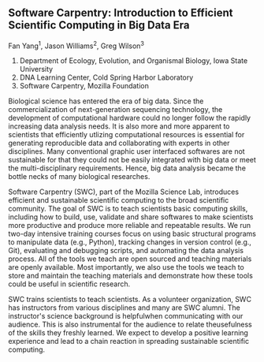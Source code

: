 Software Carpentry: Introduction to Efficient Scientific Computing in Big Data Era
-----------------
Fan Yang<sup>1</sup>, Jason Williams<sup>2</sup>, Greg Wilson<sup>3</sup>   
1. Department of Ecology, Evolution, and Organismal Biology, Iowa State University  
2. DNA Learning Center, Cold Spring Harbor Laboratory   
3. Software Carpentry, Mozilla Foundation  

Biological science has entered the era of big data. Since the commercialization of next-generation sequencing technology, the development of computational hardware could no longer follow the rapidly increasing data analysis needs. It is also more and more apparent to scientists that efficiently utlizing computational resources is essential for generating reproducible data and collaborating with experts in other disciplines. Many conventional graphic user interfaced softwares are not sustainable for that they could not be easily integrated with big data or meet the multi-disciplinary requirements. Hence, big data analysis became the bottle necks of many biological researches. 

Software Carpentry (SWC), part of the Mozilla Science Lab, introduces efficient and sustainable scientific computing to the broad scientific community. The goal of SWC is to teach scientists basic computing skills, including how to build, use, validate and share softwares to make scientists more productive and produce more reliable and repeatable results. We run two-day intensive training courses focus on using basic structural programs to manipulate data (e.g., Python), tracking changes in version control (e.g., Git), evaluating and debugging scripts, and automating the data analysis process. All of the tools we teach are open sourced and teaching materials are openly available. Most importantly, we also use the tools we teach to store and maintain the teaching materials and demonstrate how these tools could be useful in scientific research. 

SWC trains scientists to teach scientists. As a volunteer organization, SWC has instructors from various disciplines and many are SWC alumni. The instructor's science background is helpfulwhen communicating with our audience. This is also instrumental for the audience to relate theusefulness of the skills they freshly learned. We expect to develop a positive learning experience and lead to a chain reaction in spreading sustainable scientific computing. 
